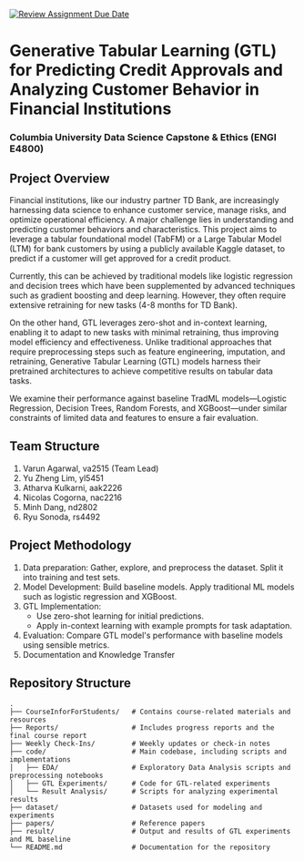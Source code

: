 [![Review Assignment Due Date](https://classroom.github.com/assets/deadline-readme-button-22041afd0340ce965d47ae6ef1cefeee28c7c493a6346c4f15d667ab976d596c.svg)](https://classroom.github.com/a/m5cwIV43)
# Generative Tabular Learning (GTL) for Predicting Credit Approvals and Analyzing Customer Behavior in Financial Institutions 
### Columbia University Data Science Capstone & Ethics (ENGI E4800)

## Project Overview
Financial institutions, like our industry partner TD Bank, are increasingly harnessing data science to enhance customer service, manage risks, and optimize operational efficiency. A major challenge lies in understanding and predicting customer behaviors and characteristics. This project aims to leverage a tabular foundational model (TabFM) or a Large Tabular Model (LTM) for bank customers by using a publicly available Kaggle dataset, to predict if a customer will get approved for a credit product.

Currently, this can be achieved by traditional models like logistic regression and decision trees which have been supplemented by advanced techniques such as gradient boosting and deep learning. However, they often require extensive retraining for new tasks (4-8 months for TD Bank). 

On the other hand, GTL leverages zero-shot and in-context learning, enabling it to adapt to new tasks with minimal retraining, thus improving model efficiency and effectiveness. Unlike traditional approaches that require preprocessing steps such as feature engineering, imputation, and retraining, Generative Tabular Learning (GTL) models harness their pretrained architectures to achieve competitive results on tabular data tasks. 

We examine their performance against baseline TradML models—Logistic Regression, Decision Trees, Random Forests, and XGBoost—under similar constraints of limited data and features to ensure a fair evaluation.



## Team Structure

1. Varun Agarwal, va2515 (Team Lead)
2. Yu Zheng Lim, yl5451
3. Atharva Kulkarni, aak2226
4. Nicolas Cogorna, nac2216
5. Minh Dang, nd2802
6. Ryu Sonoda, rs4492


## Project Methodology

1. Data preparation: Gather, explore, and preprocess the dataset. Split it into training and test sets.
2. Model Development: Build baseline models. Apply traditional ML models such as logistic regression and XGBoost.
3. GTL Implementation:
    - Use zero-shot learning for initial predictions.
    - Apply in-context learning with example prompts for task adaptation. 
4. Evaluation: Compare GTL model's performance with baseline models using sensible metrics. 
5. Documentation and Knowledge Transfer

## Repository Structure

```plaintext
.
├── CourseInforForStudents/   # Contains course-related materials and resources
├── Reports/                  # Includes progress reports and the final course report
├── Weekly Check-Ins/         # Weekly updates or check-in notes
├── code/                     # Main codebase, including scripts and implementations
│   ├── EDA/                  # Exploratory Data Analysis scripts and preprocessing notebooks
│   ├── GTL Experiments/      # Code for GTL-related experiments
│   └── Result Analysis/      # Scripts for analyzing experimental results
├── dataset/                  # Datasets used for modeling and experiments
├── papers/                   # Reference papers
├── result/                   # Output and results of GTL experiments and ML baseline
└── README.md                 # Documentation for the repository
